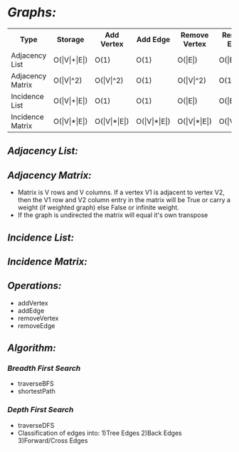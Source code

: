 # *Graphs:*

<table>
  <tr>
    <th>Type</th><th>Storage</th><th>Add Vertex</th><th>Add Edge</th><th>Remove Vertex</th><th>Remove Edge</th><th>Query</th>
  </tr>
  <tr>
    <td>Adjacency List</td><td>O(|V|+|E|)</td><td>O(1)</td><td>O(1)</td><td>O(|E|)</td><td>O(|E|)</td><td>O(|V|)</td>
  </tr>
  <tr>
    <td>Adjacency Matrix</td><td>O(|V|^2)</td><td>O(|V|^2)</td><td>O(1)</td><td>O(|V|^2)</td><td>O(1)</td><td>O(1)</td>
  </tr>
  <tr>
    <td>Incidence List</td><td>O(|V|+|E|)</td><td>O(1)</td><td>O(1)</td><td>O(|E|)</td><td>O(|E|)</td><td>O(|E|)</td>
  </tr>
  <tr>
    <td>Incidence Matrix</td><td>O(|V|*|E|)</td><td>O(|V|*|E|)</td><td>O(|V|*|E|)</td><td>O(|V|*|E|)</td><td>O(|V|*|E|)</td><td>O(|E|)</td>
  </tr>
</table>

## *Adjacency List:*

## *Adjacency Matrix:*
- Matrix is V rows and V columns. If a vertex V1 is adjacent to vertex V2, then the V1 row and V2 column entry in the matrix will be True or carry a weight (if weighted graph) else False or infinite weight. 
- If the graph is undirected the matrix will equal it's own transpose

## *Incidence List:*

## *Incidence Matrix:*

## *Operations:*
- addVertex
- addEdge
- removeVertex
- removeEdge

## *Algorithm:*
### *Breadth First Search*
- traverseBFS
- shortestPath

### *Depth First Search*
- traverseDFS
- Classification of edges into: 1)Tree Edges 2)Back Edges 3)Forward/Cross Edges
